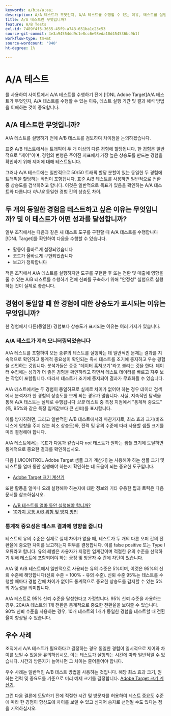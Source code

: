 ```yaml
---
keywords: a/b;a/a;aa;
description: A/A 테스트가 무엇인지, A/A 테스트를 수행할 수 있는 이유, 테스트를 실행하는 시간 및 결과를 해석하는 방법을 알아봅니다.
title: A/A 테스트란 무엇입니까?
feature: A/B Tests
exl-id: 7489f4f5-3655-45f9-a743-651ba1c23c53
source-git-commit: 4e3a94554dd9c1e8cc6e98eda10d454536bc9b1f
workflow-type: tm+mt
source-wordcount: '940'
ht-degree: 1%

---
```


# A/A 테스트

를 사용하여 사이트에서 A/A 테스트를 수행하기 전에 [!DNL Adobe Target]A/A 테스트가 무엇인지, A/A 테스트를 수행할 수 있는 이유, 테스트 실행 기간 및 결과 해석 방법을 이해하는 것이 중요합니다.

## A/A 테스트란 무엇입니까?

A/A 테스트를 설명하기 전에 A/B 테스트를 검토하여 차이점을 논의하겠습니다.

표준 A/B 테스트에서는 트래픽이 두 개 이상의 다른 경험에 할당됩니다. 한 경험은 일반적으로 &quot;제어&quot;이며, 경험의 변형은 주어진 지표에서 가장 높은 상승도를 만드는 경험을 확인하기 위해 제어에 대해 테스트됩니다.

그러나 A/A 테스트에는 일반적으로 50/50 트래픽 할당 분할이 있는 동일한 두 경험에 트래픽을 할당하는 작업이 포함됩니다. 표준 A/B 테스트를 사용하면 일반적으로 전환 중 상승도를 검색하려고 합니다. 이것은 일반적으로 목표가 있음을 확인하는 A/A 테스트와 다릅니다 *아니요* 동일한 경험 간의 상승도 차이.

## 두 개의 동일한 경험을 테스트하고 싶은 이유는 무엇입니까? 및 이 테스트가 어떤 성과를 달성합니까?

일부 조직에서는 다음과 같은 새 테스트 도구를 구현할 때 A/A 테스트를 수행합니다 [!DNL Target]를 확인하여 다음을 수행할 수 있습니다.

* 활동이 올바르게 설정되었습니다
* 코드가 올바르게 구현되었습니다
* 보고가 정확합니다

적은 조직에서 A/A 테스트를 실행하지만 도구를 구현한 후 또는 전환 및 매출에 영향을 줄 수 있는 A/B 테스트를 수행하기 전에 신뢰를 구축하기 위해 &quot;안정성&quot; 실험으로 실행하는 것이 실제로 좋습니다.

## 경험이 동일할 때 한 경험에 대한 상승도가 표시되는 이유는 무엇입니까?

한 경험에서 다른(동일한) 경험보다 상승도가 표시되는 이유는 여러 가지가 있습니다.

### A/A 테스트가 계속 모니터링되었습니다

A/A 테스트를 포함하여 모든 종류의 테스트를 실행하는 데 일반적인 문제는 결과를 지속적으로 확인하고 통계적 중요성이 확인되는 즉시 테스트를 조기에 중지하고 우승 경험을 선언하는 것입니다. 분석가들은 종종 &quot;데이터 훔쳐보기&quot;라고 불리는 것을 한다. 데이터 수집에는 성과가 더 좋은 경험을 확인하려고 하면서 테스트 데이터를 빠르고 자주 보는 작업이 포함됩니다. 따라서 테스트가 조기에 중지되어 결과가 무효화될 수 있습니다.

A/A 테스트에서는 두 경험이 동일하므로 실제로 차이가 없어야 하는 경우 데이터 검색에서 분석자가 한 경험의 상승도를 보게 되는 경우가 많습니다. 사실, 지속적인 탐색을 통해 A/A 테스트는 실제로 수행됩니다 _보장_ 테스트 중 특정 지점에서 &quot;통계적 중요도&quot;(즉, 95%와 같은 특정 임계값보다 큰 신뢰)를 표시합니다.

이를 방지하려면, 그리고 일반적인 A/B 테스트에서와 마찬가지로, 최소 효과 크기(비즈니스에 영향을 주지 않는 최소 상승도)와, 전력 및 유의 수준에 따라 사용할 샘플 크기를 미리 결정해야 합니다.

A/A 테스트에서는 목표가 다음과 같습니다 *not* 테스트가 원하는 샘플 크기에 도달하면 통계적으로 중요한 결과를 확인하십시오.

다음 [!UICONTROL Adobe Target 샘플 크기 계산기] 는 사용해야 하는 샘플 크기 및 테스트를 얼마 동안 실행해야 하는지 확인하는 데 도움이 되는 중요한 도구입니다.

* [Adobe Target 크기 계산기](/help/c-activities/t-test-ab/sample-size-determination.md#section_6B8725BD704C4AFE939EF2A6B6E834E6)

또한 활동을 얼마나 오래 실행해야 하는지에 대한 정보와 기타 유용한 팁과 트릭은 다음 문서를 참조하십시오.

* [A/B 테스트를 얼마 동안 실행해야 합니까?](/help/c-activities/t-test-ab/sample-size-determination.md)
* [10가지 공통 A/B 위험 및 방지 방법](/help/c-activities/t-test-ab/common-ab-testing-pitfalls.md)

### 통계적 중요성은 테스트 결과에 영향을 줍니다

테스트의 유의 수준은 실제로 실제 차이가 없을 때, 테스트가 두 개의 다른 오퍼 간의 전환율에 중요한 차이를 보고하는지 여부를 결정합니다. 이를 false positive 또는 Type I 오류라고 합니다. 유의 레벨은 사용자가 지정한 임계값이며 적절한 유의 수준을 선택하기 위해 테스트에 포함되어야 하는 긍정 및 방문자 수 간에 차단이 있습니다.

A/A 및 A/B 테스트에서 일반적으로 사용되는 유의 수준은 5%이며, 이것은 95%의 신뢰 수준에 해당합니다(신뢰 수준 = 100% - 유의 수준). 신뢰 수준 95%는 테스트를 수행할 때마다 경험 간에 차이가 없어도 통계적으로 중요한 상승도를 감지할 수 있는 5%의 가능성을 의미합니다.

A/A 테스트로 95% 신뢰 수준을 달성한다고 가정합니다. 95% 신뢰 수준을 사용하는 경우, 20A/A 테스트의 1개 전환은 통계적으로 중요한 전환율을 보여줄 수 있습니다. 90% 신뢰 수준을 사용하는 경우, 10개 테스트의 1개가 동일한 경험을 테스트할 때 전환율이 향상될 수 있습니다.

## 우수 사례

조직에서 A/A 테스트가 필요하다고 결정하는 경우 동일한 경험이 일시적으로 제어와 차이를 보일 수 있음을 유의하십시오. 이는 테스트가 실행되는 시간에 따라 일반적일 수 있습니다. 시간과 방문자가 늘어나면 그 차이는 줄어들어야 합니다.

우수 사례는 일반적인 A/B 테스트 방법을 사용하는 것입니다. 해당 최소 효과 크기, 원하는 전력 및 중요도를 기준으로 미리 예제 크기를 결정합니다. [Adobe Target 크기 계산기](/help/c-activities/t-test-ab/sample-size-determination.md#section_6B8725BD704C4AFE939EF2A6B6E834E6).

그런 다음 결론에 도달하기 전에 적절한 시간 및 방문자를 허용하여 테스트 중요도 수준에 따라 한 경험이 향상도에 차이를 보일 수 있고 심지어 승자로 선언될 수도 있다는 점을 기억하십시오.

